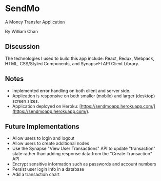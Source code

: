# SendMo
A Money Transfer Application

By William Chan

## Discussion

The technologies I used to build this app include: React, Redux, Webpack, HTML, CSS/Styled Components, and SynapseFI API Client Library.

## Notes

- Implemented error handling on both client and server side.
- Application is responsive on both smaller (mobile) and larger (desktop) screen sizes.
- Application deployed on Heroku: [https://sendmoapp.herokuapp.com/](https://sendmoapp.herokuapp.com/).

## Future Implementations

- Allow users to login and logout
- Allow users to create additional nodes
- Use the Synapse "View User Transactions" API to update "transaction" state rather than adding response data from the "Create Transaction" API
- Encrypt sensitive information such as passwords and account numbers
- Persist user login info in a database
- Add a transaction chart
